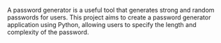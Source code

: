 A password generator is a useful tool that generates strong and
random passwords for users. This project aims to create a
password generator application using Python, allowing users to
specify the length and complexity of the password.
